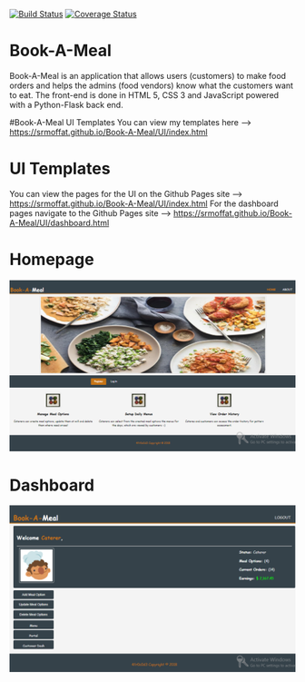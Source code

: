 [![Build Status](https://travis-ci.org/SrMoffat/Book-A-Meal.svg?branch=ft-endpoints-get-and-update-order)](https://travis-ci.org/SrMoffat/Book-A-Meal)
[![Coverage Status](https://coveralls.io/repos/github/SrMoffat/Book-A-Meal/badge.svg?branch=ch-make-tests-atomic)](https://coveralls.io/github/SrMoffat/Book-A-Meal?branch=ch-make-tests-atomic)
# Book-A-Meal
Book-A-Meal is an application that allows users (customers) to make food orders and helps the admins (food vendors) know what the customers want to eat. The front-end is done in HTML 5, CSS 3 and JavaScript powered with a Python-Flask back end. 


#Book-A-Meal UI Templates
You can view my templates here --> https://srmoffat.github.io/Book-A-Meal/UI/index.html

# UI Templates 
You can view the pages for the UI on the Github Pages site --> https://srmoffat.github.io/Book-A-Meal/UI/index.html
For the dashboard pages navigate to the Github Pages site --> https://srmoffat.github.io/Book-A-Meal/UI/dashboard.html

# Homepage
![Home](landing.PNG)

# Dashboard
![Dashboard](Admin.PNG)



